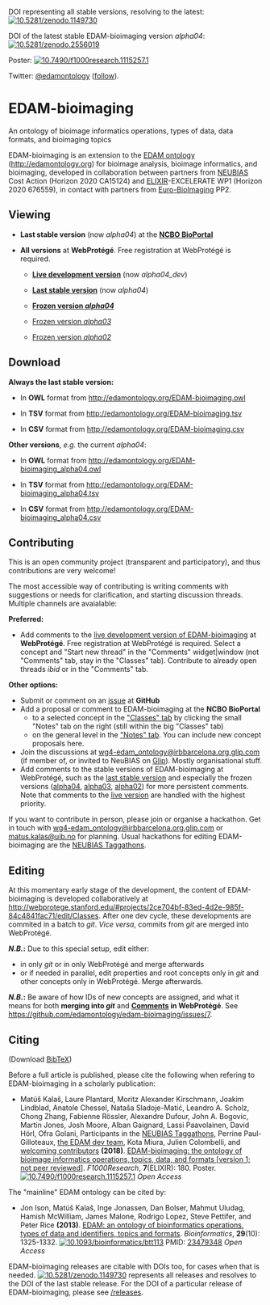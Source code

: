 DOI representing all stable versions, resolving to the latest: [![10.5281/zenodo.1149730](https://zenodo.org/badge/DOI/10.5281/zenodo.1149730.svg)](https://doi.org/10.5281/zenodo.1149730)

DOI of the latest stable EDAM-bioimaging version _alpha04_: [![10.5281/zenodo.2556019](https://zenodo.org/badge/DOI/10.5281/zenodo.2556019.svg)](https://doi.org/10.5281/zenodo.2556019)

Poster: [![10.7490/f1000research.1115257.1](https://zenodo.org/badge/DOI/10.7490/f1000research.1115257.1.svg)](https://doi.org/10.7490/f1000research.1115257.1)

Twitter: [@edamontology](http://twitter.com/edamontology) ([follow](https://twitter.com/intent/follow?original_referer=https%3A%2F%2Fgithub.com%2Fedamontology%2Fedam-bioimaging&region=follow_link&screen_name=edamontology&tw_p=followbutton)).


# EDAM-bioimaging

An ontology of bioimage informatics operations, types of data, data formats, and bioimaging topics


EDAM-bioimaging is an extension to the [EDAM ontology](https://github.com/edamontology/edamontology) (http://edamontology.org) for bioimage analysis, bioimage informatics, and bioimaging, developed in collaboration between partners from [NEUBIAS](http://eubias.org/NEUBIAS) Cost Action (Horizon 2020 CA15124) and [ELIXIR](http://www.elixir-europe.org)-EXCELERATE WP1 (Horizon 2020 676559), in contact with partners from [Euro-BioImaging](http://www.eurobioimaging.eu) PP2.


## Viewing

 * __Last stable version__ (now _alpha04_) at the __[NCBO BioPortal](https://bioportal.bioontology.org/ontologies/EDAM-BIOIMAGING?p=classes)__
 
 * __All versions__ at __WebProtégé__. Free registration at WebProtégé is required.
 
     * __[Live development version](https://webprotege.stanford.edu/#projects/2ce704bf-83ed-4d2e-985f-84c4841fac71/edit/Classes)__ (now *alpha04_dev*)
 
     * __[Last stable version](https://webprotege.stanford.edu/#projects/60fbe82b-bd58-41e2-825d-3801c071ee47/edit/Classes)__ (now _alpha04_)
 
     * __[Frozen version *alpha04*](https://webprotege.stanford.edu/#projects/861eadbe-8e38-46fc-a59e-6d45a1b6f25e/edit/Classes)__
 
     * [Frozen version *alpha03*](https://webprotege.stanford.edu/#projects/40a89525-b6d6-42f2-a4c1-88e7fb1c1f86/edit/Classes)
 
     * [Frozen version *alpha02*](https://webprotege.stanford.edu/#projects/f2cd721e-0f26-4b05-9ce2-ce20d4860442/edit/Classes)
 
 
 
## Download

__Always the last stable version:__

* In __OWL__ format from http://edamontology.org/EDAM-bioimaging.owl

* In __TSV__ format from http://edamontology.org/EDAM-bioimaging.tsv

* In __CSV__ format from http://edamontology.org/EDAM-bioimaging.csv


__Other versions__, _e.g._ the current _alpha04_:

* In __OWL__ format from http://edamontology.org/EDAM-bioimaging_alpha04.owl

* In __TSV__ format from http://edamontology.org/EDAM-bioimaging_alpha04.tsv

* In __CSV__ format from http://edamontology.org/EDAM-bioimaging_alpha04.csv



## Contributing

This is an open community project (transparent and participatory), and thus contributions are very welcome!

The most accessible way of contributing is writing comments with suggestions or needs for clarification, and starting discussion threads. Multiple channels are avaialable:

**Preferred:**
* Add comments to the [live development version of EDAM-bioimaging](https://webprotege.stanford.edu/#projects/2ce704bf-83ed-4d2e-985f-84c4841fac71/edit/Classes) at __WebProtégé__. Free registration at WebProtégé is required. Select a concept and "Start new thread" in the "Comments" widget|window (not "Comments" tab, stay in the "Classes" tab). Contribute to already open threads _ibid_ or in the "Comments" tab.

**Other options:**
* Submit or comment on an [issue](https://github.com/edamontology/edam-bioimaging/issues) at __GitHub__
* Add a proposal or comment to EDAM-bioimaging at the __NCBO BioPortal__
    * to a selected concept in the ["Classes" tab](https://bioportal.bioontology.org/ontologies/EDAM-BIOIMAGING/?p=classes) by clicking the small "Notes" tab on the right (still within the big "Classes" tab)
    * on the general level in the ["Notes" tab](https://bioportal.bioontology.org/ontologies/EDAM-BIOIMAGING/?p=notes). You can include new concept proposals here.
* Join the discussions at wg4-edam_ontology@irbbarcelona.org.glip.com (if member of, or invited to NeuBIAS on [Glip](https://app.glip.com/)). Mostly organisational stuff.
* Add comments to the stable versions of EDAM-bioimaging at WebProtégé, such as the [last stable version](https://webprotege.stanford.edu/#projects/60fbe82b-bd58-41e2-825d-3801c071ee47/edit/Classes) and especially the frozen versions ([alpha04](https://webprotege.stanford.edu/#projects/861eadbe-8e38-46fc-a59e-6d45a1b6f25e/edit/Classes), [alpha03](https://webprotege.stanford.edu/#projects/40a89525-b6d6-42f2-a4c1-88e7fb1c1f86/edit/Classes), [alpha02](https://webprotege.stanford.edu/#projects/f2cd721e-0f26-4b05-9ce2-ce20d4860442/edit/Classes)) for more persistent comments. Note that comments to the [live version](https://webprotege.stanford.edu/#projects/2ce704bf-83ed-4d2e-985f-84c4841fac71/edit/Classes) are handled with the highest priority.

If you want to contribute in person, please join or organise a hackathon. Get in touch with wg4-edam_ontology@irbbarcelona.org.glip.com or matus.kalas@uib.no for planning. Usual hackathons for editing EDAM-bioimaging are the [NEUBIAS Taggathons](http://eubias.org/NEUBIAS/what-is-taggathon/).


## Editing

At this momentary early stage of the development, the content of EDAM-bioimaging is developed collaboratively at http://webprotege.stanford.edu/#projects/2ce704bf-83ed-4d2e-985f-84c4841fac71/edit/Classes. After one dev cycle, these developments are commited in a batch to _git_. _Vice versa_, commits from _git_ are merged into WebProtégé.

**_N.B._:** Due to this special setup, edit either:
* in only _git_ or in only WebProtégé and merge afterwards
* or if needed in parallel, edit properties and root concepts only in _git_ and other concepts only in WebProtégé. Merge afterwards.

**_N.B._:** Be aware of how IDs of new concepts are assigned, and what it means for both **merging into _git_** and **[Comments](https://webprotege.stanford.edu/#projects/2ce704bf-83ed-4d2e-985f-84c4841fac71/edit/Comments) in WebProtégé**. See https://github.com/edamontology/edam-bioimaging/issues/7.


## Citing

(Download [BibTeX](https://raw.githubusercontent.com/edamontology/edam-bioimaging/master/CITATION.bib))

Before a full article is published, please cite the following when refering to EDAM-bioimaging in a scholarly publication:

 * Matúš Kalaš, Laure Plantard, Moritz Alexander Kirschmann, Joakim Lindblad, Anatole Chessel, Nataša Sladoje-Matić, Leandro A. Scholz, Chong Zhang, Fabienne Rössler, Alexandre Dufour, John A. Bogovic, Martin Jones, Josh Moore, Alban Gaignard, Lassi Paavolainen, David Hörl, Ofra Golani, Participants in the [NEUBIAS Taggathons](http://eubias.org/NEUBIAS/what-is-taggathon/), Perrine Paul-Gilloteaux, [the EDAM dev team](http://edamontologydocs.readthedocs.io/en/latest/contributors.html#edam-developers), Kota Miura, Julien Colombelli, and [welcoming contributors](https://github.com/edamontology/edam-bioimaging#contributing) **(2018)**. [EDAM-bioimaging: the ontology of bioimage informatics operations, topics, data, and formats [version 1; not peer reviewed]](https://f1000research.com/posters/7-180). _F1000Research_, **7**(ELIXIR): 180. Poster. [![10.7490/f1000research.1115257.1](https://zenodo.org/badge/DOI/10.7490/f1000research.1115257.1.svg)](https://doi.org/10.7490/f1000research.1115257.1) _Open Access_

The "mainline" EDAM ontology can be cited by:

 * Jon Ison, Matúš Kalaš, Inge Jonassen, Dan Bolser, Mahmut Uludag, Hamish McWilliam, James Malone, Rodrigo Lopez, Steve Pettifer, and Peter Rice **(2013)**. [EDAM: an ontology of bioinformatics operations, types of data and identifiers, topics and formats](http://bioinformatics.oxfordjournals.org/content/29/10/1325.full). _Bioinformatics_, **29**(10): 1325-1332.
[![10.1093/bioinformatics/btt113](https://zenodo.org/badge/DOI/10.1093/bioinformatics/btt113.svg)](https://doi.org/10.1093/bioinformatics/btt113) PMID: [23479348](http://www.ncbi.nlm.nih.gov/pubmed/23479348) _Open Access_

EDAM-bioimaging releases are citable with DOIs too, for cases when that is needed. [![10.5281/zenodo.1149730](https://zenodo.org/badge/DOI/10.5281/zenodo.1149730.svg)](https://doi.org/10.5281/zenodo.1149730) represents all releases and resolves to the DOI of the last stable release. For the DOI of a particular release of EDAM-bioimaging, please see [/releases](https://github.com/edamontology/edam-bioimaging/tree/master/releases).
